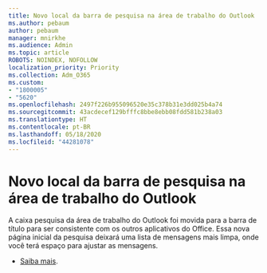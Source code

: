 ```yaml
---
title: Novo local da barra de pesquisa na área de trabalho do Outlook
ms.author: pebaum
author: pebaum
manager: mnirkhe
ms.audience: Admin
ms.topic: article
ROBOTS: NOINDEX, NOFOLLOW
localization_priority: Priority
ms.collection: Adm_O365
ms.custom:
- "1800005"
- "5620"
ms.openlocfilehash: 2497f226b955096520e35c378b31e3dd025b4a74
ms.sourcegitcommit: 43acdecef129bfffc8bbe8ebb08fdd581b238a03
ms.translationtype: HT
ms.contentlocale: pt-BR
ms.lasthandoff: 05/18/2020
ms.locfileid: "44281078"
---
```

# <a name="new-location-of-the-search-bar-in-outlook-desktop"></a>Novo local da barra de pesquisa na área de trabalho do Outlook

A caixa pesquisa da área de trabalho do Outlook foi movida para a barra de título para ser consistente com os outros aplicativos do Office. Essa nova página inicial da pesquisa deixará uma lista de mensagens mais limpa, onde você terá espaço para ajustar as mensagens.
- [Saiba mais](https://support.microsoft.com/pt-BR/office/96fee452-80cd-492d-a35c-5c37584b416b).
